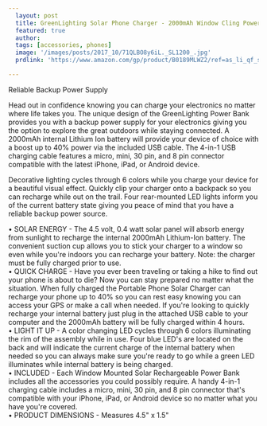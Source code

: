 ```yaml
---
  layout: post
  title: GreenLighting Solar Phone Charger - 2000mAh Window Cling Power Bank
  featured: true
  author: 
  tags: [accessories, phones]
  image: '/images/posts/2017_10/71QLBO8y6iL._SL1200_.jpg'
  prdlink: 'https://www.amazon.com/gp/product/B0189MLWZ2/ref=as_li_qf_sp_asin_il_tl?ie=UTF8&tag=ehdwhqkr-20&camp=1789&creative=9325&linkCode=as2&creativeASIN=B0189MLWZ2&linkId=db9ddc11213519b2073c58e6c66d65b1'

---
```


Reliable Backup Power Supply

Head out in confidence knowing you can charge your electronics no matter where life takes you. The unique design of the GreenLighting Power Bank provides you with a backup power supply for your electronics giving you the option to explore the great outdoors while staying connected. A 2000mAh internal Lithium Ion battery will provide your device of choice with a boost up to 40% power via the included USB cable. The 4-in-1 USB charging cable features a micro, mini, 30 pin, and 8 pin connector compatible with the latest iPhone, iPad, or Android device.
 
Decorative lighting cycles through 6 colors while you charge your device for a beautiful visual effect. Quickly clip your charger onto a backpack so you can recharge while out on the trail. Four rear-mounted LED lights inform you of the current battery state giving you peace of mind that you have a reliable backup power source.


• SOLAR ENERGY - The 4.5 volt, 0.4 watt solar panel will absorb energy from sunlight to recharge the internal 2000mAh Lithium-Ion battery. The convenient suction cup allows you to stick your charger to a window so even while you're indoors you can recharge your battery. Note: the charger must be fully charged prior to use.<br>
• QUICK CHARGE - Have you ever been traveling or taking a hike to find out your phone is about to die? Now you can stay prepared no matter what the situation. When fully charged the Portable Phone Solar Charger can recharge your phone up to 40% so you can rest easy knowing you can access your GPS or make a call when needed. If you're looking to quickly recharge your internal battery just plug in the attached USB cable to your computer and the 2000mAh battery will be fully charged within 4 hours.<br>
• LIGHT IT UP - A color changing LED cycles through 6 colors illuminating the rim of the assembly while in use. Four blue LED's are located on the back and will indicate the current charge of the internal battery when needed so you can always make sure you're ready to go while a green LED illuminates while internal battery is being charged.<br>
• INCLUDED - Each Window Mounted Solar Rechargeable Power Bank includes all the accessories you could possibly require. A handy 4-in-1 charging cable includes a micro, mini, 30 pin, and 8 pin connector that's compatible with your iPhone, iPad, or Android device so no matter what you have you're covered.<br>
• PRODUCT DIMENSIONS - Measures 4.5" x 1.5"<br>